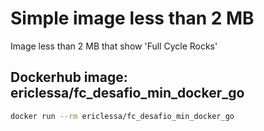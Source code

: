# Simple image less than 2 MB

Image less than 2 MB that show 'Full Cycle Rocks'

## Dockerhub image: ericlessa/fc_desafio_min_docker_go
```bash
docker run --rm ericlessa/fc_desafio_min_docker_go
```
